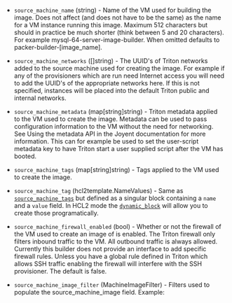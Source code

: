 <!-- Code generated from the comments of the SourceMachineConfig struct in builder/triton/source_machine_config.go; DO NOT EDIT MANUALLY -->

-   `source_machine_name` (string) - Name of the VM used for building the
    image. Does not affect (and does not have to be the same) as the name for a
    VM instance running this image. Maximum 512 characters but should in
    practice be much shorter (think between 5 and 20 characters). For example
    mysql-64-server-image-builder. When omitted defaults to
    packer-builder-[image_name].
    
-   `source_machine_networks` ([]string) - The UUID's of Triton
    networks added to the source machine used for creating the image. For
    example if any of the provisioners which are run need Internet access you
    will need to add the UUID's of the appropriate networks here. If this is
    not specified, instances will be placed into the default Triton public and
    internal networks.
    
-   `source_machine_metadata` (map[string]string) - Triton metadata
    applied to the VM used to create the image. Metadata can be used to pass
    configuration information to the VM without the need for networking. See
    Using the metadata
    API in the
    Joyent documentation for more information. This can for example be used to
    set the user-script metadata key to have Triton start a user supplied
    script after the VM has booted.
    
-   `source_machine_tags` (map[string]string) - Tags applied to the VM used to create the image.
    
-   `source_machine_tag` (hcl2template.NameValues) - Same as [`source_machine_tags`](#source_machine_tags) but defined as a
    singular block containing a `name` and a `value` field. In HCL2 mode the
    [`dynamic_block`](https://packer.io/docs/configuration/from-1.5/expressions.html#dynamic-blocks)
    will allow you to create those programatically.
    
-   `source_machine_firewall_enabled` (bool) - Whether or not the firewall
    of the VM used to create an image of is enabled. The Triton firewall only
    filters inbound traffic to the VM. All outbound traffic is always allowed.
    Currently this builder does not provide an interface to add specific
    firewall rules. Unless you have a global rule defined in Triton which
    allows SSH traffic enabling the firewall will interfere with the SSH
    provisioner. The default is false.
    
-   `source_machine_image_filter` (MachineImageFilter) - Filters used to populate the
    source_machine_image field. Example:
    